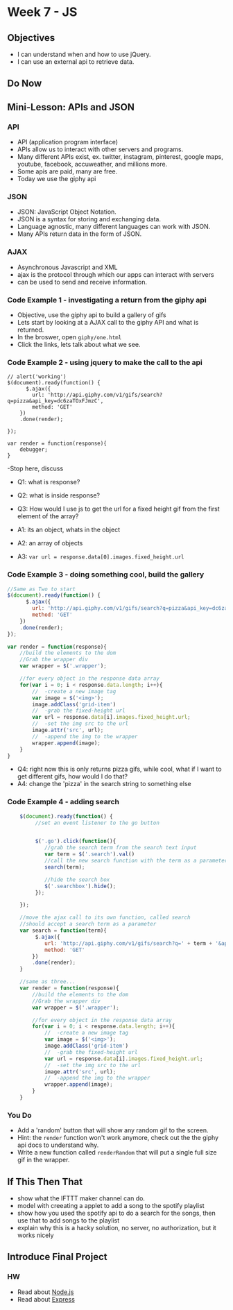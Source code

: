 # Week 7 - JS

## Objectives
- I can understand when and how to use jQuery.
- I can use an external api to retrieve data.

## Do Now

## Mini-Lesson: APIs and JSON
### API
- API (application program interface)
- APIs allow us to interact with other servers and programs.
- Many different APIs exist, ex. twitter, instagram, pinterest, google maps, youtube, facebook, accuweather, and millions more.
- Some apis are paid, many are free.
- Today we use the giphy api

### JSON
- JSON: JavaScript Object Notation.
- JSON is a syntax for storing and exchanging data.
- Language agnostic, many different languages can work with JSON.
- Many APIs return data in the form of JSON.

### AJAX
- Asynchronous Javascript and XML
- ajax is the protocol through which our apps can interact with servers
- can be used to send and receive information.

### Code Example 1 - investigating a return from the giphy api
- Objective, use the giphy api to build a gallery of gifs
- Lets start by looking at a AJAX call to the giphy API and what is returned.
- In the broswer, open `giphy/one.html`
- Click the links, lets talk about what we see.

### Code Example 2 - using jquery to make the call to the api
```
// alert('working')
$(document).ready(function() {
	  $.ajax({
    	url: 'http://api.giphy.com/v1/gifs/search?q=pizza&api_key=dc6zaTOxFJmzC',
    	method: 'GET'
    })
   	.done(render);

});

var render = function(response){
	debugger;
}
```
-Stop here, discuss 
- Q1: what is response? 
- Q2: what is inside response?
- Q3: How would I use js to get the url for a fixed height gif from the first element of the array? 


- A1: its an object, whats in the object
- A2: an array of objects
- A3: `var url = response.data[0].images.fixed_height.url`


### Code Example 3 - doing something cool, build the gallery
```javascript
//Same as Two to start
$(document).ready(function() {
	  $.ajax({
    	url: 'http://api.giphy.com/v1/gifs/search?q=pizza&api_key=dc6zaTOxFJmzC',
    	method: 'GET'
    })
   	.done(render);
});

var render = function(response){
	//build the elements to the dom
	//Grab the wrapper div
	var wrapper = $('.wrapper');

	//for every object in the response data array
	for(var i = 0; i < response.data.length; i++){
		//  -create a new image tag 
		var image = $('<img>');
		image.addClass('grid-item')
		//	-grab the fixed-height url
		var url = response.data[i].images.fixed_height.url;
		// 	-set the img src to the url
		image.attr('src', url);
		//	-append the img to the wrapper
		wrapper.append(image);
	}
}
```
- Q4: right now this is only returns pizza gifs, while cool, what if I want to get different gifs, how would I do that?
- A4: change the 'pizza' in the search string to something else

### Code Example 4 - adding search
```javascript
	$(document).ready(function() {
		 //set an event listener to the go button


		 $('.go').click(function(){
			//grab the search term from the search text input 	
		 	var term = $('.search').val()
		 	//call the new search function with the term as a parameter
		 	search(term);

		 	//hide the search box
		 	$('.searchbox').hide();
		 });

	});

	//move the ajax call to its own function, called search
	//should accept a search term as a parameter
	var search = function(term){
		 $.ajax({
	    	url: 'http://api.giphy.com/v1/gifs/search?q=' + term + '&api_key=dc6zaTOxFJmzC',
	    	method: 'GET'
	    })
	   	.done(render);
	}

	//same as three...
	var render = function(response){
		//build the elements to the dom
		//Grab the wrapper div
		var wrapper = $('.wrapper');

		//for every object in the response data array
		for(var i = 0; i < response.data.length; i++){
			//  -create a new image tag 
			var image = $('<img>');
			image.addClass('grid-item')
			//	-grab the fixed-height url
			var url = response.data[i].images.fixed_height.url;
			// 	-set the img src to the url
			image.attr('src', url);
			//	-append the img to the wrapper
			wrapper.append(image);
		}
	}
```

### You Do
- Add a 'random' button that will show any random gif to the screen.
- Hint: the `render` function won't work anymore, check out the the giphy api docs to understand why.
- Write a new function called `renderRandom` that will put a single full size gif in the wrapper.

## If This Then That
- show what the IFTTT maker channel can do.
- model with creeating a applet to add a song to the spotify playlist
- show how you used the spotify api to do a search for the songs, then use that to add songs to the playlist
- explain why this is a hacky solution, no server, no authorization, but it works nicely

## Introduce Final Project

### HW
- Read about [Node.js](http://eloquentjavascript.net/20_node.html)
- Read about [Express](http://code.tutsplus.com/tutorials/introduction-to-express--net-33367)
